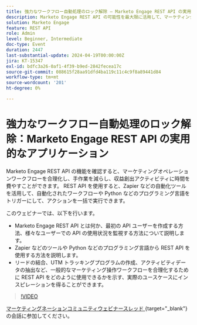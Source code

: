 ```yaml
---
title: 強力なワークフロー自動処理のロック解除 – Marketo Engage REST API の実用的なアプリケーション
description: Marketo Engage REST API の可能性を最大限に活用して、マーケティングワークフローの自動化、Zapier などのツールの統合、一括アクションでの Python の活用、リード結合、UTM トラッキング、アクティビティデータ抽出などのタスクの効率化を行うことができます。
solution: Marketo Engage
feature: REST API
role: Admin
level: Beginner, Intermediate
doc-type: Event
duration: 2447
last-substantial-update: 2024-04-19T00:00:00Z
jira: KT-15347
exl-id: bdfc3a26-0af1-4f39-b9ed-2842fecea17c
source-git-commit: 088615f28aa91dfd4ba119c11c4c9f8a89441d84
workflow-type: tm+mt
source-wordcount: '201'
ht-degree: 0%

---
```


# 強力なワークフロー自動処理のロック解除：Marketo Engage REST API の実用的なアプリケーション

Marketo Engage REST API の機能を確認すると、マーケティングオペレーションワークフローを合理化し、手作業を減らし、収益創出アクティビティに時間を費やすことができます。 REST API を使用すると、Zapier などの自動化ツールを活用して、自動化されたワークフローや Python などのプログラミング言語をトリガーにして、アクションを一括で実行できます。

このウェビナーでは、以下を行います。

- Marketo Engage REST API とは何か、最初の API ユーザーを作成する方法、様々なユーザーでの API の使用状況を監視する方法について説明します。
- Zapier などのツールや Python などのプログラミング言語から REST API を使用する方法を説明します。
- リードの結合、UTM トラッキングプログラムの作成、アクティビティデータの抽出など、一般的なマーケティング操作ワークフローを合理化するために REST API をどのように使用できるかを示す、実際のユースケースにインスピレーションを得ることができます。

>[!VIDEO](https://video.tv.adobe.com/v/3428435/?learn=on)


[ マーケティングネーションコミュニティウェビナースレッド ](https://nation.marketo.com/t5/product-discussions/webinar-april-17th-8am-pst-unlocking-powerful-workflow/td-p/346330){target="_blank"} の会話に参加してください。
